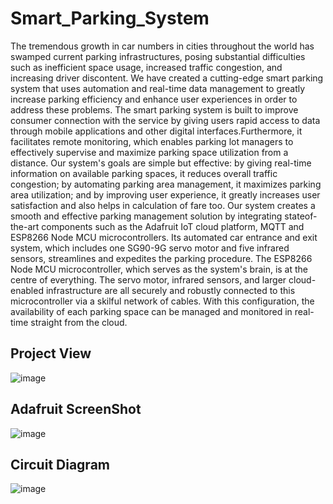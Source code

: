 # Smart_Parking_System
The tremendous growth in car numbers in cities throughout the world has swamped current parking infrastructures, posing substantial difficulties such as inefficient space usage, increased traffic congestion, and increasing driver discontent. We have created a cutting-edge smart parking system that uses automation and real-time data management to greatly increase parking efficiency and enhance user experiences in order to address these problems.
The smart parking system is built to improve consumer connection with the service by giving users rapid access to data through mobile applications and other digital interfaces.Furthermore, it facilitates remote monitoring, which enables parking lot managers to effectively supervise and maximize parking space utilization from a distance.
Our system's goals are simple but effective: by giving real-time information on available parking spaces, it reduces overall traffic congestion; by automating parking area management, it maximizes parking area utilization; and by improving user experience, it greatly increases user satisfaction and also helps in calculation of fare too.
Our system creates a smooth and effective parking management solution by integrating stateof-the-art components such as the Adafruit IoT cloud platform, MQTT and ESP8266 Node
MCU microcontrollers. 
Its automated car entrance and exit system, which includes one SG90-9G servo motor and five infrared sensors, streamlines and expedites the parking procedure. The ESP8266 Node MCU microcontroller, which serves as the system's brain, is at the centre of everything. The servo motor, infrared sensors, and larger cloud-enabled infrastructure are
all securely and robustly connected to this microcontroller via a skilful network of cables. With this configuration, the availability of each parking space can be managed and monitored in real-time straight from the cloud.
## Project View
![image](https://github.com/IIITManjeet/Smart_Parking_System/assets/96388375/1f4ee203-26b0-4c40-8cdd-c35eacbe7db8)
## Adafruit ScreenShot
![image](https://github.com/IIITManjeet/Smart_Parking_System/assets/96388375/9b304b74-ffe0-4165-8b45-a47dd83dadd3)
## Circuit Diagram
![image](https://github.com/IIITManjeet/Smart_Parking_System/assets/96388375/5e6047d2-6054-4097-b872-3094214df48d)
